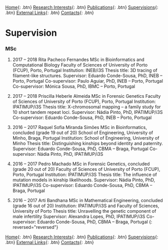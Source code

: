 [Home](https://econdesousa.github.io){: .btn}
[Research Interests](https://econdesousa.github.io/ResearchInterests){: .btn}
[Publications](https://econdesousa.github.io/Publications){: .btn}
[Supervisions](https://econdesousa.github.io/Supervision){: .btn}
[External Links](https://econdesousa.github.io/Links){: .btn}
[Contacts](https://econdesousa.github.io/Contacts){: .btn}



# Supervision

### MSc

1. 2017 – 2018	Rita Pacheco Fernandes
MSc in Bioinformatics and Computational Biology
Faculty of Sciences of University of Porto (FCUP), Porto, Portugal
Institution: INEB/i3S
Thesis title: 3D tracing of filament-like structures.
Supervisor: Eduardo Conde-Sousa, PhD, INEB – Porto, Portugal
Co-supervisor: Paulo Aguiar, PhD, INEB – Porto, Portugal
Co-supervisor: Mónica Sousa, PhD, IBMC – Porto, Portugal


1. 2017 – 2018	Priscilla Heberle Almeida
MSc in Forensic Genetics
Faculty of Sciences of University of Porto (FCUP), Porto, Portugal
Institution: IPATIMUP/i3S
Thesis title: X-chromosomal mapping – a family study for 10 short tandem repeat loci.
Supervisor: Nádia Pinto, PhD, IPATIMUP/i3S
Co-supervisor: Eduardo Conde-Sousa, PhD, INEB – Porto, Portugal

1. 2016 – 2017	Raquel Sofia Miranda Simões
MSc in Bioinformatics, concluded (grade 19 out of 20)
School of Engineering, University of Minho, Braga, Portugal
Institution: School of Engineering, University of Minho
Thesis title: Distinguishing kinships beyond identity and paternity.
Supervisor: Eduardo Conde-Sousa, PhD, CBMA – Braga, Portugal
Co-supervisor: Nádia Pinto, PhD, IPATIMUP/i3S

1. 2016 – 2017	Pedro Machado
MSc in Forensic Genetics, concluded (grade 20 out of 20)
Faculty of Sciences of University of Porto (FCUP), Porto, Portugal
Institution: IPATIMUP/i3S
Thesis title: The influence of mutation models in kinship likelihoods.
Supervisor: Nádia Pinto, PhD, IPATIMUP/i3S
Co-supervisor: Eduardo Conde-Sousa, PhD, CBMA – Braga, Portugal

1. 2016 – 2017	Arti Bandhana
MSc in Mathematical Engineering, concluded (grade 16 out of 20)
Institution: IPATIMUP/i3S and Faculty of Sciences, University of Porto
Thesis title: Unravelling the genetic component of male infertility
Supervisor: Alexandra Lopes, PhD, IPATIMUP/i3S 
Co-supervisor: Eduardo Conde-Sousa, PhD, CBMA – Braga, Portugal
{: reversed="reversed"}

[Home](https://econdesousa.github.io){: .btn}
[Research Interests](https://econdesousa.github.io/ResearchInterests){: .btn}
[Publications](https://econdesousa.github.io/Publications){: .btn}
[Supervisions](https://econdesousa.github.io/Supervision){: .btn}
[External Links](https://econdesousa.github.io/Links){: .btn}
[Contacts](https://econdesousa.github.io/Contacts){: .btn}


